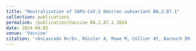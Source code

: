 ```yaml
---
title: "Neutralization of SARS-CoV-2 Omicron subvariant BA.2.87.1"
collection: publications
permalink: /publication/Vaccine BA.2.87.1 2024
date: 2024-04-02
venue: 'Vaccine'
citation: '<b>Lasrado N</b>, Rössler A, Rowe M, Collier AY, Barouch DH. 2024. Neutralization of SARS-CoV-2 Omicron subvariant BA.2.87.1. Vaccine. <a href="https://doi.org/10.1016/j.vaccine.2024.03.007">https://doi.org/10.1016/j.vaccine.2024.03.007</a>'
---
```

